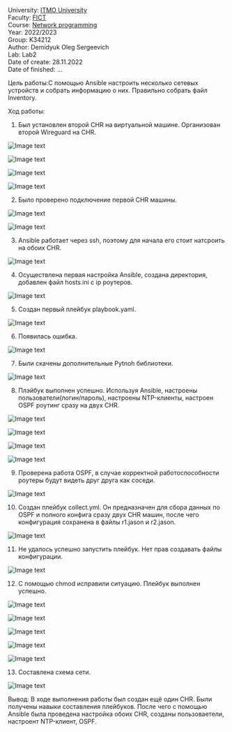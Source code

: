 University: [ITMO University](https://itmo.ru/ru/)  
Faculty: [FICT](https://fict.itmo.ru)    
Course: [Network programming](https://github.com/itmo-ict-faculty/network-programming)    
Year: 2022/2023  
Group: K34212  
Author: Demidyuk Oleg Sergeevich  
Lab: Lab2  
Date of create: 28.11.2022  
Date of finished: ... 

Цель работы:С помощью Ansible настроить несколько сетевых устройств и собрать информацию о них. Правильно собрать файл Inventory.

Ход работы:
1. Был установлен второй CHR на виртуальной машине. Организован второй Wireguard на CHR.

![Image text](https://github.com/SilnoEnamored/2022_2023-network_programming-k34212-demidyuk_o_s/raw/main/lab2/screenshots/1.jpg)

![Image text](https://github.com/SilnoEnamored/2022_2023-network_programming-k34212-demidyuk_o_s/raw/main/lab2/screenshots/2.jpg)

![Image text](https://github.com/SilnoEnamored/2022_2023-network_programming-k34212-demidyuk_o_s/raw/main/lab2/screenshots/3.jpg)

![Image text](https://github.com/SilnoEnamored/2022_2023-network_programming-k34212-demidyuk_o_s/raw/main/lab2/screenshots/4.jpg)

2. Было проверено подключение первой CHR машины. 

![Image text](https://github.com/SilnoEnamored/2022_2023-network_programming-k34212-demidyuk_o_s/raw/main/lab2/screenshots/5.jpg)

![Image text](https://github.com/SilnoEnamored/2022_2023-network_programming-k34212-demidyuk_o_s/raw/main/lab2/screenshots/6.jpg)

3. Ansible работает через ssh, поэтому для начала его стоит натсроить на обоих CHR. 

![Image text](https://github.com/SilnoEnamored/2022_2023-network_programming-k34212-demidyuk_o_s/raw/main/lab2/screenshots/7.jpg)

4. Осуществлена первая настройка Ansible, создана директория, добавлен файл hosts.ini с ip роутеров.

![Image text](https://github.com/SilnoEnamored/2022_2023-network_programming-k34212-demidyuk_o_s/raw/main/lab2/screenshots/9.jpg)

5. Создан первый плейбук playbook.yaml.

![Image text](https://github.com/SilnoEnamored/2022_2023-network_programming-k34212-demidyuk_o_s/raw/main/lab2/screenshots/8.jpg)

6. Появилась ошибка.

![Image text](https://github.com/SilnoEnamored/2022_2023-network_programming-k34212-demidyuk_o_s/raw/main/lab2/screenshots/10.jpg)

7. Были скачены дополнительные Pytnoh библиотеки.

![Image text](https://github.com/SilnoEnamored/2022_2023-network_programming-k34212-demidyuk_o_s/raw/main/lab2/screenshots/11.jpg)

8. Плэйбук выполнен успешно. Используя Ansible, настроены пользователи(логин/пароль), настроены NTP-клиенты, настроен OSPF роутинг сразу на двух CHR.

![Image text](https://github.com/SilnoEnamored/2022_2023-network_programming-k34212-demidyuk_o_s/raw/main/lab2/screenshots/16.jpg)

![Image text](https://github.com/SilnoEnamored/2022_2023-network_programming-k34212-demidyuk_o_s/raw/main/lab2/screenshots/17.jpg)

![Image text](https://github.com/SilnoEnamored/2022_2023-network_programming-k34212-demidyuk_o_s/raw/main/lab2/screenshots/18.jpg)

![Image text](https://github.com/SilnoEnamored/2022_2023-network_programming-k34212-demidyuk_o_s/raw/main/lab2/screenshots/19.jpg)

9. Проверена работа OSPF, в случае корректной работоспособности роутеры будут видеть друг друга как соседи.

![Image text](https://github.com/SilnoEnamored/2022_2023-network_programming-k34212-demidyuk_o_s/raw/main/lab2/screenshots/20.jpg)

10. Создан плейбук collect.yml. Он предназначен для сбора данных по OSPF и полного конфига сразу двух CHR машин, после чего конфигурация сохранена в файлы r1.jason и r2.jason. 

![Image text](https://github.com/SilnoEnamored/2022_2023-network_programming-k34212-demidyuk_o_s/raw/main/lab2/screenshots/30.jpg)

11. Не удалось успешно запустить плейбук. Нет прав создавать файлы конфигурации.

![Image text](https://github.com/SilnoEnamored/2022_2023-network_programming-k34212-demidyuk_o_s/raw/main/lab2/screenshots/24.jpg)

12. С помощью chmod исправили ситуацию. Плейбук выполнен успешно.

![Image text](https://github.com/SilnoEnamored/2022_2023-network_programming-k34212-demidyuk_o_s/raw/main/lab2/screenshots/25.jpg)

![Image text](https://github.com/SilnoEnamored/2022_2023-network_programming-k34212-demidyuk_o_s/raw/main/lab2/screenshots/26.jpg)

![Image text](https://github.com/SilnoEnamored/2022_2023-network_programming-k34212-demidyuk_o_s/raw/main/lab2/screenshots/27.jpg)

![Image text](https://github.com/SilnoEnamored/2022_2023-network_programming-k34212-demidyuk_o_s/raw/main/lab2/screenshots/28.jpg)

![Image text](https://github.com/SilnoEnamored/2022_2023-network_programming-k34212-demidyuk_o_s/raw/main/lab2/screenshots/29.jpg)

13. Составлена схема сети.

![Image text](https://github.com/SilnoEnamored/2022_2023-network_programming-k34212-demidyuk_o_s/raw/main/lab2/screenshots/31.jpeg)

Вывод: В ходе выполнения работы был создан ещё один CHR. Были получены навыки составления плейбуков. После чего с помощью Ansible была проведена настройка обоих CHR, созданы пользоваетели, настроент NTP-клиент, OSPF.







